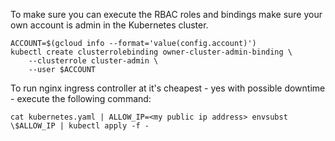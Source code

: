
To make sure you can execute the RBAC roles and bindings make sure your own account is admin in the Kubernetes cluster.

```
ACCOUNT=$(gcloud info --format='value(config.account)')
kubectl create clusterrolebinding owner-cluster-admin-binding \
    --clusterrole cluster-admin \
    --user $ACCOUNT
```

To run nginx ingress controller at it's cheapest - yes with possible downtime - execute the following command:

```
cat kubernetes.yaml | ALLOW_IP=<my public ip address> envsubst \$ALLOW_IP | kubectl apply -f -
```

